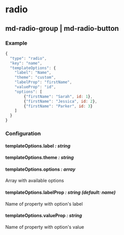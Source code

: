 # radio
## md-radio-group | md-radio-button

### Example

```javascript
{
  "type": "radio",
  "key": "name",
  "templateOptions": {
    "label": "Name",
    "theme": "custom",
    "labelProp": "firstName",
    "valueProp": "id",
    "options": [
        {"firstName": "Sarah", id: 1},
        {"firstName": "Jessica", id: 2},
        {"firstName": "Parker", id: 3}
    ]
  }
}
```

### Configuration

#### templateOptions.label _: string_

#### templateOptions.theme _: string_

#### templateOptions.options _: array_

Array with available options

#### templateOptions.labelProp _: string (default: name)_

Name of property with option's label

#### templateOptions.valueProp _: string_

Name of property with option's value
